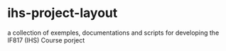 # ihs-project-layout
a collection of exemples, documentations and scripts for developing the IF817 (IHS) Course porject
